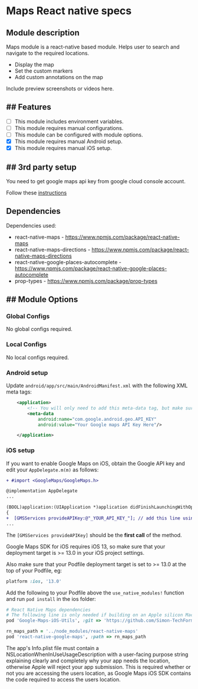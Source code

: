 # Maps React native specs

## Module description

Maps module is a react-native based module. Helps user to search and navigate to the required locations.

 - Display the map
 - Set the custom markers
 - Add custom annotations on the map

Include preview screenshots or videos here.

## ## Features

 - [ ] This module includes environment variables.
 - [ ] This module requires manual configurations.
 - [ ] This module can be configured with module options.
 - [x] This module requires manual Android setup.
 - [x] This module requires manual iOS setup.

## ## 3rd party setup

You need to get google maps api key from google cloud console account.

Follow these [instructions](https://developers.google.com/maps/documentation/javascript/get-api-key#create-api-keys)


## Dependencies

Dependencies used:
 - react-native-maps  -  https://www.npmjs.com/package/react-native-maps
 - react-native-maps-directions  -  https://www.npmjs.com/package/react-native-maps-directions
 - react-native-google-places-autocomplete  -  https://www.npmjs.com/package/react-native-google-places-autocomplete
 - prop-types -  https://www.npmjs.com/package/prop-types

## ## Module Options

### Global Configs

No global configs required.

### Local Configs

No local configs required.

### Android setup

Update `android/app/src/main/AndroidManifest.xml` with the following XML meta tags:

```xml
    <application>
        <!-- You will only need to add this meta-data tag, but make sure it's a child of application -->
        <meta-data
            android:name="com.google.android.geo.API_KEY"
            android:value="Your Google maps API Key Here"/>

    </application>
```


### iOS setup

If you want to enable Google Maps on iOS, obtain the Google API key and edit your `AppDelegate.m(m)` as follows:

```diff
+ #import <GoogleMaps/GoogleMaps.h>

@implementation AppDelegate
...

(BOOL)application:(UIApplication *)application didFinishLaunchingWithOptions:(NSDictionary *)launchOptions
{
+  [GMSServices provideAPIKey:@"_YOUR_API_KEY_"]; // add this line using the api key obtained from Google Console
...
```

The `[GMSServices provideAPIKey]` should be the **first call** of the method.

Google Maps SDK for iOS requires iOS 13, so make sure that your deployment target is >= 13.0 in your iOS project settings.

Also make sure that your Podfile deployment target is set to >= 13.0 at the top of your Podfile, eg:

```ruby
platform :ios, '13.0'
```

Add the following to your Podfile above the `use_native_modules!` function and run `pod install` in the ios folder:

```ruby
# React Native Maps dependencies
# The following line is only needed if building on an Apple silicon Mac without rosetta.
pod 'Google-Maps-iOS-Utils', :git => 'https://github.com/Simon-TechForm/google-maps-ios-utils.git', :branch => 'feat/support-apple-silicon'

rn_maps_path = '../node_modules/react-native-maps'
pod 'react-native-google-maps', :path => rn_maps_path
```

The app's Info.plist file must contain a NSLocationWhenInUseUsageDescription with a user-facing purpose string explaining clearly and completely why your app needs the location, otherwise Apple will reject your app submission. This is required whether or not you are accessing the users location, as Google Maps iOS SDK contains the code required to access the users location.